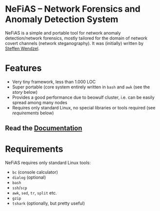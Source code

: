 # NeFiAS – Network Forensics and Anomaly Detection System

NeFiAS is a simple and portable tool for network anomaly detection/network forensics, mostly tailored for the domain of network covert channels (network steganography). It was (initially) written by [Steffen Wendzel](http://www.wendzel.de).

# Features

- Very tiny framework, less than 1.000 LOC
- Super portable (core system entirely written in `bash` and `awk` (see the *story* below)
- Provides a good performance due to beowulf cluster, i.e. can be easily spread among many nodes
- Requires only standard Linux, no special libraries or tools required (see *requirements* below)

## Read the [Documentation](https://github.com/cdpxe/nefias/blob/master/documentation/README.md)

# Requirements

NeFiAS requires only standard Linux tools:

- `bc` (console calculator)
- `dialog` (optional)
- `bash`
- `ssh`/`scp`
- `awk`, `sed`, `tr`, `split` etc.
- `gzip`
- `tshark` (optionally, but pretty useful)

